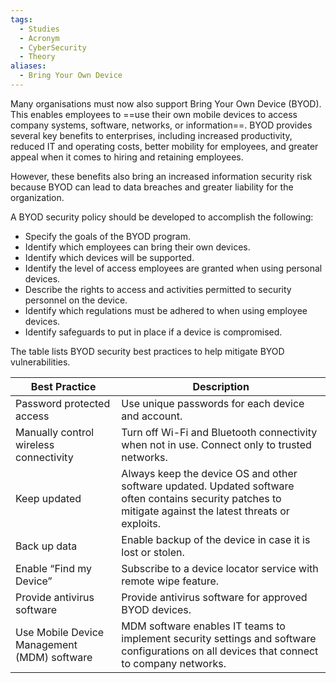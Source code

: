 ```yaml
---
tags:
  - Studies
  - Acronym
  - CyberSecurity
  - Theory
aliases:
  - Bring Your Own Device
---
```

Many organisations must now also support Bring Your Own Device (BYOD). This enables employees to ==use their own mobile devices to access company systems, software, networks, or information==. BYOD provides several key benefits to enterprises, including increased productivity, reduced IT and operating costs, better mobility for employees, and greater appeal when it comes to hiring and retaining employees.

However, these benefits also bring an increased information security risk because BYOD can lead to data breaches and greater liability for the organization.

A BYOD security policy should be developed to accomplish the following:

- Specify the goals of the BYOD program.
- Identify which employees can bring their own devices.
- Identify which devices will be supported.
- Identify the level of access employees are granted when using personal devices.
- Describe the rights to access and activities permitted to security personnel on the device.
- Identify which regulations must be adhered to when using employee devices.
- Identify safeguards to put in place if a device is compromised.

The table lists BYOD security best practices to help mitigate BYOD vulnerabilities.

| **Best Practice** | **Description** |
| ---- | ---- |
| Password protected access | Use unique passwords for each device and account. |
| Manually control wireless connectivity | Turn off Wi-Fi and Bluetooth connectivity when not in use. Connect only to trusted networks. |
| Keep updated | Always keep the device OS and other software updated. Updated software often contains security patches to mitigate against the latest threats or exploits. |
| Back up data | Enable backup of the device in case it is lost or stolen. |
| Enable “Find my Device” | Subscribe to a device locator service with remote wipe feature. |
| Provide antivirus software | Provide antivirus software for approved BYOD devices. |
| Use Mobile Device Management (MDM) software | MDM software enables IT teams to implement security settings and software configurations on all devices that connect to company networks. |
